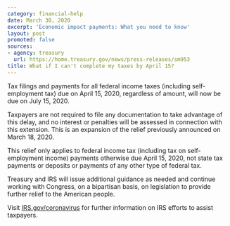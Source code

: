 ```yaml
---
category: financial-help
date: March 30, 2020
excerpt: 'Economic impact payments: What you need to know'
layout: post
promoted: false
sources:
- agency: treasury
  url: https://home.treasury.gov/news/press-releases/sm953
title: What if I can't complete my taxes by April 15?
---
```


Tax filings and payments for all federal income taxes (including self-employment tax) due on April 15, 2020, regardless of amount, will now be due on July 15, 2020. 

Taxpayers are not required to file any documentation to take advantage of this delay, and no interest or penalties will be assessed in connection with this extension. This is an expansion of the relief previously announced on March 18, 2020.

This relief only applies to federal income tax (including tax on self-employment income) payments otherwise due April 15, 2020, not state tax payments or deposits or payments of any other type of federal tax.

Treasury and IRS will issue additional guidance as needed and continue working with Congress, on a bipartisan basis, on legislation to provide further relief to the American people.

Visit [IRS.gov/coronavirus](http://www.irs.gov/coronavirus) for further information on IRS efforts to assist taxpayers.